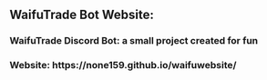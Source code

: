 <h2>WaifuTrade Bot Website:</h2>
<h3>WaifuTrade Discord Bot: a small project created for fun</h3>
<h3>Website: https://none159.github.io/waifuwebsite/</h3>